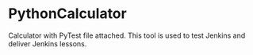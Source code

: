 # PythonCalculator
Calculator with PyTest file attached.
This tool is used to test Jenkins and deliver Jenkins lessons.
